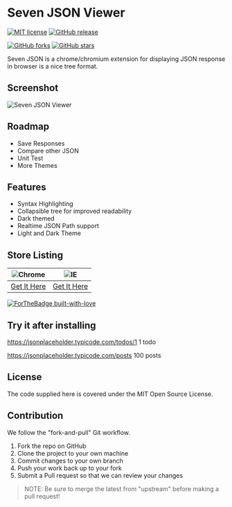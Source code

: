# Seven JSON Viewer

[![MIT license](https://img.shields.io/badge/License-MIT-blue.svg)](https://lbesson.mit-license.org/)
[![GitHub release](https://img.shields.io/github/v/release/reezpatel/seven-json-viewer.svg)](https://github.com/reezpatel/seven-json-viewer/releases/)

[![GitHub forks](https://img.shields.io/github/forks/reezpatel/seven-json-viewer.svg?style=social&label=Fork&maxAge=2592000)](https://github.com/reezpatel/seven-json-viewer/network/)
[![GitHub stars](https://img.shields.io/github/stars/reezpatel/seven-json-viewer.svg?style=social&label=Star&maxAge=2592000)](https://github.com/reezpatel/seven-json-viewer/stargazers/)

Seven JSON is a chrome/chromium extension for displaying JSON response in browser is a nice tree format.

## Screenshot

![Seven JSON Viewer](https://raw.githubusercontent.com/reezpatel/seven-json-viewer/master/listing/images/screen-1.png)

## Roadmap

- Save Responses
- Compare other JSON
- Unit Test
- More Themes

## Features

- Syntax Highlighting
- Collapsible tree for improved readability
- Dark themed
- Realtime JSON Path support
- Light and Dark Theme

## Store Listing

| ![Chrome](https://raw.githubusercontent.com/alrra/browser-logos/master/src/chrome/chrome_48x48.png)         | ![IE](https://raw.githubusercontent.com/alrra/browser-logos/master/src/edge/edge_48x48.png)                         |
| ----------------------------------------------------------------------------------------------------------- | ------------------------------------------------------------------------------------------------------------------- |
| [Get It Here](https://chrome.google.com/webstore/detail/seven-json-viewer/cfahdpkjihoomfomffdbmamapgdpohoe) | [Get It Here](https://microsoftedge.microsoft.com/addons/detail/seven-json-viewer/khfhokalnpdlmmfjocjgaaipenplemjo) |

[![ForTheBadge built-with-love](http://ForTheBadge.com/images/badges/built-with-love.svg)](https://reez.dev)

## Try it after installing

https://jsonplaceholder.typicode.com/todos/1 1 todo

https://jsonplaceholder.typicode.com/posts 100 posts

## License

The code supplied here is covered under the MIT Open Source License.

## Contribution

We follow the "fork-and-pull" Git workflow.

1. Fork the repo on GitHub
2. Clone the project to your own machine
3. Commit changes to your own branch
4. Push your work back up to your fork
5. Submit a Pull request so that we can review your changes

> NOTE: Be sure to merge the latest from "upstream" before making a pull request!
